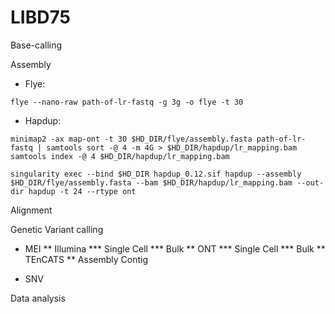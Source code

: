 # LIBD75

Base-calling


Assembly

* Flye:

``` flye --nano-raw path-of-lr-fastq -g 3g -o flye -t 30 ```

* Hapdup:

``` HD_DIR=/nfs/turbo/umms-smaht/working/202402_assembly/wholerun/
minimap2 -ax map-ont -t 30 $HD_DIR/flye/assembly.fasta path-of-lr-fastq | samtools sort -@ 4 -m 4G > $HD_DIR/hapdup/lr_mapping.bam
samtools index -@ 4 $HD_DIR/hapdup/lr_mapping.bam

singularity exec --bind $HD_DIR hapdup_0.12.sif hapdup --assembly $HD_DIR/flye/assembly.fasta --bam $HD_DIR/hapdup/lr_mapping.bam --out-dir hapdup -t 24 --rtype ont
```



Alignment


Genetic Variant calling

* MEI
** Illumina
    *** Single Cell
    *** Bulk
** ONT
    *** Single Cell
    *** Bulk
** TEnCATS
** Assembly Contig

* SNV

Data analysis


